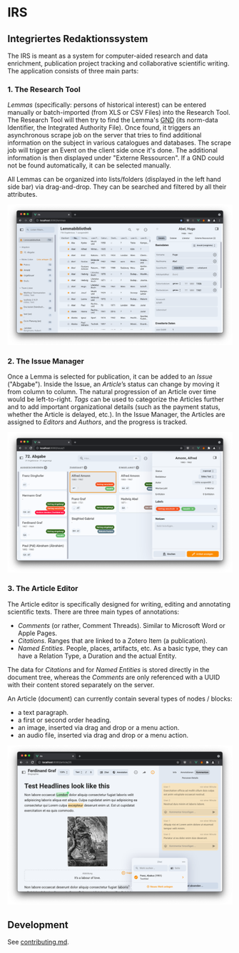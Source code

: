 # IRS

## Integriertes Redaktionssystem

The IRS is meant as a system for computer-aided research and data enrichment, publication project
tracking and collaborative scientific writing. The application consists of three main parts:

### 1. The Research Tool

_Lemmas_ (specifically: persons of historical interest) can be entered manually or batch-imported
(from XLS or CSV Files) into the Research Tool. The Research Tool will then try to find the Lemma's
[GND](https://en.wikipedia.org/wiki/Integrated_Authority_File) (its norm-data Identifier, the
Integrated Authority File). Once found, it triggers an asynchronous scrape job on the server that
tries to find additional information on the subject in various catalogues and databases. The scrape
job will trigger an Event on the client side once it's done. The additional information is then
displayed under "Externe Ressourcen". If a GND could not be found automatically, it can be selected
manually.

All Lemmas can be organized into lists/folders (displayed in the left hand side bar) via
drag-and-drop. They can be searched and filtered by all their attributes.

![research-tool](screenshots/research-tool.png)

### 2. The Issue Manager

Once a Lemma is selected for publication, it can be added to an _Issue_ ("Abgabe"). Inside the
Issue, an _Article_’s status can change by moving it from column to column. The natural progression
of an Article over time would be left-to-right. _Tags_ can be used to categorize the Articles
further and to add important organizational details (such as the payment status, whether the Article
is delayed, etc.). In the Issue Manager, the Articles are assigned to _Editors_ and _Authors_, and
the progress is tracked.

![issue-manager](screenshots/issue-manager.png)

### 3. The Article Editor

The Article editor is specifically designed for writing, editing and annotating scientific texts.
There are three main types of annotations:

- _Comments_ (or rather, Comment Threads). Similar to Microsoft Word or Apple Pages.
- _Citations_. Ranges that are linked to a Zotero Item (a publication).
- _Named Entities_. People, places, artifacts, etc. As a basic type, they can have a Relation Type,
  a Duration and the actual Entity.

The data for _Citations_ and for _Named Entities_ is stored directly in the document tree, whereas
the _Comments_ are only referenced with a UUID with their content stored separately on the server.

An Article (document) can currently contain several types of nodes / blocks:

- a text paragraph.
- a first or second order heading.
- an image, inserted via drag and drop or a menu action.
- an audio file, inserted via drag and drop or a menu action.

![editor](screenshots/editor.png)

## Development

See [contributing.md](./contributing.md).
